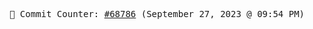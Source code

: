 <p align="center">
    <samp>
        📮 Commit Counter: <a href="https://github.com/Javascript-void0/Javascript-void0/commits/main">#68786</a> (September 27, 2023 @ 09:54 PM)
    </samp>
</p>
